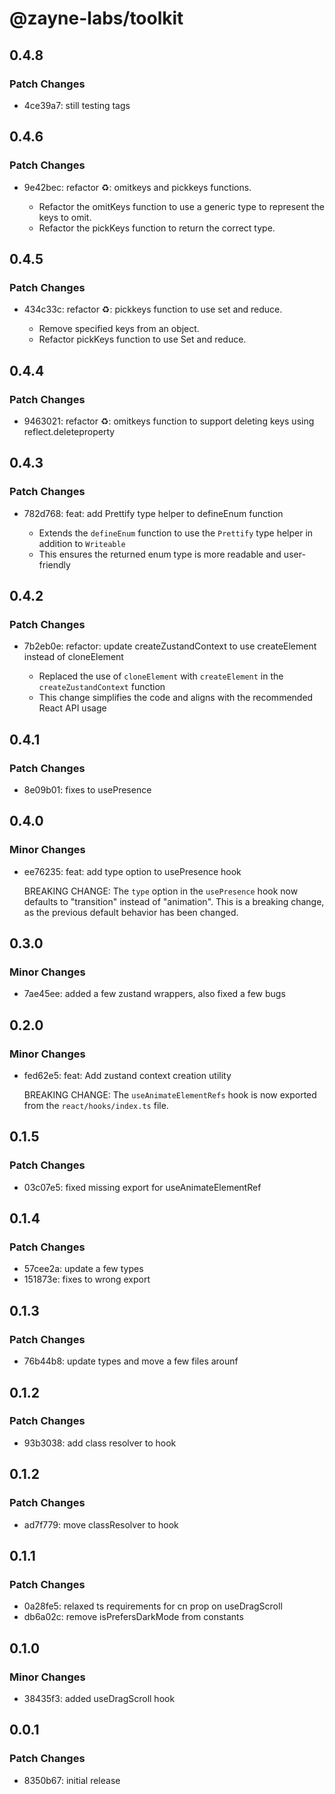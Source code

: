 # @zayne-labs/toolkit

## 0.4.8

### Patch Changes

-  4ce39a7: still testing tags

## 0.4.6

### Patch Changes

-  9e42bec: refactor ♻️: omitkeys and pickkeys functions.

   -  Refactor the omitKeys function to use a generic type to represent the keys to omit.
   -  Refactor the pickKeys function to return the correct type.

## 0.4.5

### Patch Changes

-  434c33c: refactor ♻️: pickkeys function to use set and reduce.

   -  Remove specified keys from an object.
   -  Refactor pickKeys function to use Set and reduce.

## 0.4.4

### Patch Changes

-  9463021: refactor ♻️: omitkeys function to support deleting keys using reflect.deleteproperty

## 0.4.3

### Patch Changes

-  782d768: feat: add Prettify type helper to defineEnum function

   -  Extends the `defineEnum` function to use the `Prettify` type helper in addition to `Writeable`
   -  This ensures the returned enum type is more readable and user-friendly

## 0.4.2

### Patch Changes

-  7b2eb0e: refactor: update createZustandContext to use createElement instead of cloneElement

   -  Replaced the use of `cloneElement` with `createElement` in the `createZustandContext` function
   -  This change simplifies the code and aligns with the recommended React API usage

## 0.4.1

### Patch Changes

-  8e09b01: fixes to usePresence

## 0.4.0

### Minor Changes

-  ee76235: feat: add type option to usePresence hook

   BREAKING CHANGE: The `type` option in the `usePresence` hook now defaults to "transition" instead of "animation". This is a breaking change, as the previous default behavior has been changed.

## 0.3.0

### Minor Changes

-  7ae45ee: added a few zustand wrappers, also fixed a few bugs

## 0.2.0

### Minor Changes

-  fed62e5: feat: Add zustand context creation utility

   BREAKING CHANGE: The `useAnimateElementRefs` hook is now exported from the `react/hooks/index.ts` file.

## 0.1.5

### Patch Changes

-  03c07e5: fixed missing export for useAnimateElementRef

## 0.1.4

### Patch Changes

-  57cee2a: update a few types
-  151873e: fixes to wrong export

## 0.1.3

### Patch Changes

-  76b44b8: update types and move a few files arounf

## 0.1.2

### Patch Changes

-  93b3038: add class resolver to hook

## 0.1.2

### Patch Changes

-  ad7f779: move classResolver to hook

## 0.1.1

### Patch Changes

-  0a28fe5: relaxed ts requirements for cn prop on useDragScroll
-  db6a02c: remove isPrefersDarkMode from constants

## 0.1.0

### Minor Changes

-  38435f3: added useDragScroll hook

## 0.0.1

### Patch Changes

-  8350b67: initial release
